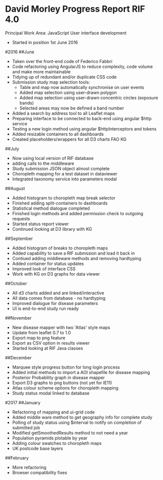 # David Morley Progress Report RIF 4.0

Principal Work Area: JavaScript User interface development

- Started in position 1st June 2016

#2016
##June

- Taken over the front-end code of Federico Fabbri
- Code refactoring using AngularJS to reduce complexity, code volume and make more maintainable
- Tidying up of redundant and/or duplicate CSS code
- Submission study map selection tools:
	- Table and map now automatically synchronise on user events
	- Added map selection using user-drawn polygon
	- Added map selection using user-drawn concentric circles (exposure bands)
	- Selected areas may now be defined a band number
- Added a search by address tool to all Leaflet maps
- Preparing interface to be connected to back-end using angular $http service
- Testing a new login method using angular $httpInterceptors and tokens
- Added resizable containers to all dashboards
- Created placeholders/wrappers for all D3 charts FAO KG


##July

- Now using local version of RIF database
- adding calls to the middleware
- Study submission JSON object almost complete
- Choropleth mapping for a test dataset in dataviewer
- Integrated taxonomy service into parameters modal

##August

- Added histogram to choropleth map break selector
- Finished adding split-containers to dashboards
- Statistical method dialogue completed
- Finished login methods and added permission check to outgoing requests
- Started status report viewer
- Continued looking at D3 library with KG

##September

- Added histogram of breaks to choropleth maps
- Added capability to save a RIF submssion and load it back in
- Contiued adding middleware methods and removing hardtyping
- Added container for status updates
- Improved look of interface CSS
- Work with KG on D3 graphs for data viewer

##October

- All d3 charts added and are linked/interactive
- All data comes from database - no hardtyping
- Improved dialogue for disease parameters
- UI is end-to-end study run ready

##November

- New disease mapper with two 'Atlas' style maps
- Update from leaflet 0.7 to 1.0
- Export map to png feature
- Export as CSV option in results viewer
- Started looking at RIF Java classes

##December

- Marquee style progress button for long login process
- Added initial methods to import a AOI shapefile for disease mapping
- Posterior Probability graph in disease mapper
- Export D3 graphs to png buttons (not yet for IE11)
- Atlas colour scheme options for choropleth mapping
- Study status modal linked to database

#2017
##January

- Refactoring of mapping and ui-grid code
- Added middle ware method to get geography info for complete study
- Polling of study status using $interval to notify on completion of submitted job
- Modified getSmoothedResults method to not need a year
- Population pyramids plotable by year
- Adding colour swatches to choropleth maps
- UK postcode base layers

##February

- More refactoring
- Browser compatibility fixes

